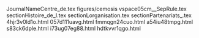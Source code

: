 JournalNameCentre_de.tex
figures/cemosis
vspace05cm__SepRule.tex
sectionHistoire_de_l.tex
sectionLorganisation.tex
sectionPartenariats_.tex
4hjr3v0ld1o.html
057d111uavg.html
fmmqgn24cuo.html
a54iu48tmpg.html
s83ck6dple.html
i73ug07eg88.html
hdtkvvr1qgo.html
